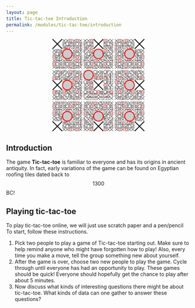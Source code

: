 ```yaml
---
layout: page
title: Tic-tac-toe Introduction
permalink: /modules/tic-tac-toe/introduction
---
```


<p align="center"><img src="fig/tic-tac-toe.png" width="50%"/></p>

## Introduction

The game **Tic-tac-toe** is familiar to everyone and has its origins in ancient antiquity.
In fact, early variations of the game can be found on Egyptian roofing tiles dated back to $$1300$$ BC!

## Playing tic-tac-toe

To play tic-tac-toe online, we will just use scratch paper and a pen/pencil
To start, follow these instructions.
1. Pick two people to play a game of Tic-tac-toe starting out.  Make sure to help remind anyone who might have forgotten how to play!  Also, every time you make a move, tell the group something new about yourself.
2. After the game is over, choose two new people to play the game.  Cycle through until everyone has had an opportunity to play.  These games should be quick!  Everyone should hopefully get the chance to play after about 5 minutes.
3. Now discuss what kinds of interesting questions there might be about tic-tac-toe.  What kinds of data can one gather to answer these questions?

